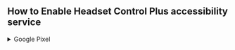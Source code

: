 How to Enable Headset Control Plus accessibility service
----

<details>
  <summary>
    Google Pixel
  </summary>

1. Open the `settings`

2. Tap on `Accessibility`

3. Tap on `Headset Control Plus`

4. `Activate` or `deactivate` Headset Control Plus

5. Confirm with `OK`
</details>


